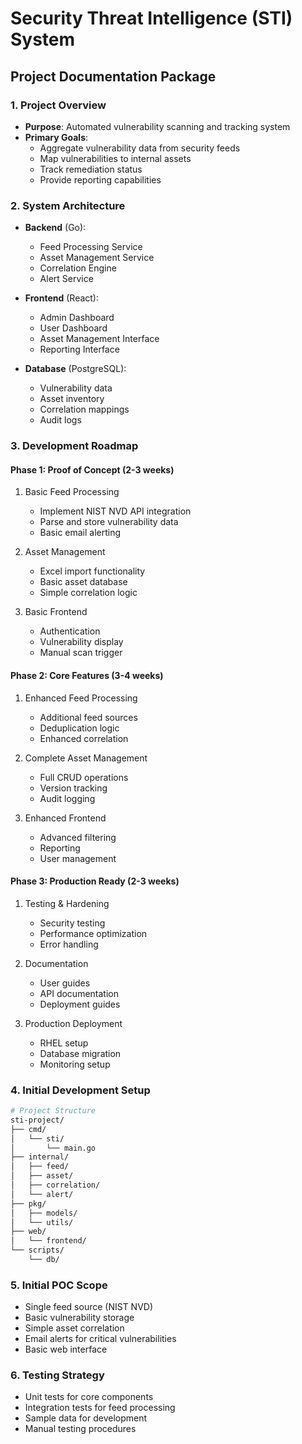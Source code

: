 # Security Threat Intelligence (STI) System
## Project Documentation Package

### 1. Project Overview
- **Purpose**: Automated vulnerability scanning and tracking system
- **Primary Goals**:
  * Aggregate vulnerability data from security feeds
  * Map vulnerabilities to internal assets
  * Track remediation status
  * Provide reporting capabilities

### 2. System Architecture
- **Backend** (Go):
  * Feed Processing Service
  * Asset Management Service
  * Correlation Engine
  * Alert Service
  
- **Frontend** (React):
  * Admin Dashboard
  * User Dashboard
  * Asset Management Interface
  * Reporting Interface

- **Database** (PostgreSQL):
  * Vulnerability data
  * Asset inventory
  * Correlation mappings
  * Audit logs

### 3. Development Roadmap

#### Phase 1: Proof of Concept (2-3 weeks)
1. Basic Feed Processing
   - Implement NIST NVD API integration
   - Parse and store vulnerability data
   - Basic email alerting

2. Asset Management
   - Excel import functionality
   - Basic asset database
   - Simple correlation logic

3. Basic Frontend
   - Authentication
   - Vulnerability display
   - Manual scan trigger

#### Phase 2: Core Features (3-4 weeks)
1. Enhanced Feed Processing
   - Additional feed sources
   - Deduplication logic
   - Enhanced correlation

2. Complete Asset Management
   - Full CRUD operations
   - Version tracking
   - Audit logging

3. Enhanced Frontend
   - Advanced filtering
   - Reporting
   - User management

#### Phase 3: Production Ready (2-3 weeks)
1. Testing & Hardening
   - Security testing
   - Performance optimization
   - Error handling

2. Documentation
   - User guides
   - API documentation
   - Deployment guides

3. Production Deployment
   - RHEL setup
   - Database migration
   - Monitoring setup

### 4. Initial Development Setup
```bash
# Project Structure
sti-project/
├── cmd/
│   └── sti/
│       └── main.go
├── internal/
│   ├── feed/
│   ├── asset/
│   ├── correlation/
│   └── alert/
├── pkg/
│   ├── models/
│   └── utils/
├── web/
│   └── frontend/
└── scripts/
    └── db/
```

### 5. Initial POC Scope
- Single feed source (NIST NVD)
- Basic vulnerability storage
- Simple asset correlation
- Email alerts for critical vulnerabilities
- Basic web interface

### 6. Testing Strategy
- Unit tests for core components
- Integration tests for feed processing
- Sample data for development
- Manual testing procedures
